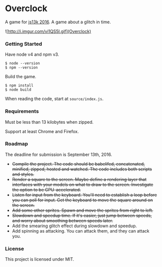 # Overclock #

A game for [js13k 2016](http://2016.js13kgames.com). A game about a glitch in time.

![http://i.imgur.com/vi1QS5I.gif](Overclock)

### Getting Started ###

Have node v4 and npm v3.

    $ node --version
    $ npm --version

Build the game.

    $ npm install
    $ node build

When reading the code, start at `source/index.js`.

### Requirements ###

Must be less than 13 kilobytes when zipped.

Support at least Chrome and Firefox.

### Roadmap ###

The deadline for submission is September 13th, 2016.

- ~~Compile the project. The code should be babelifed, concatenated, minified, zipped, hosted and watched. The code includes both scripts and styles.~~
- ~~Render a square to the screen. Maybe define a rendering layer that interfaces with your models on what to draw to the screen. Investigate the option to be GPU-accelerated.~~
- ~~Listen for input from the keyboard. You'll need to establish a loop before you can poll for input. Get the keyboard to move the square around on the screen.~~
- ~~Add some other sprites. Spawn and move the sprites from right to left.~~
- ~~Slowdown and speedup time. If it's easier, just jump between speeds, and worry about smoothing between speeds later.~~
- Add the smearing glitch effect during slowdown and speedup.
- Add spinning as attacking. You can attack them, and they can attack you.

### License ###

This project is licensed under MIT.

